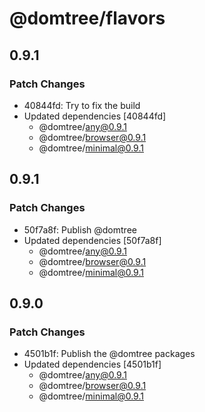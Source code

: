 # @domtree/flavors

## 0.9.1

### Patch Changes

- 40844fd: Try to fix the build
- Updated dependencies [40844fd]
  - @domtree/any@0.9.1
  - @domtree/browser@0.9.1
  - @domtree/minimal@0.9.1

## 0.9.1

### Patch Changes

- 50f7a8f: Publish @domtree
- Updated dependencies [50f7a8f]
  - @domtree/any@0.9.1
  - @domtree/browser@0.9.1
  - @domtree/minimal@0.9.1

## 0.9.0

### Patch Changes

- 4501b1f: Publish the @domtree packages
- Updated dependencies [4501b1f]
  - @domtree/any@0.9.1
  - @domtree/browser@0.9.1
  - @domtree/minimal@0.9.1
